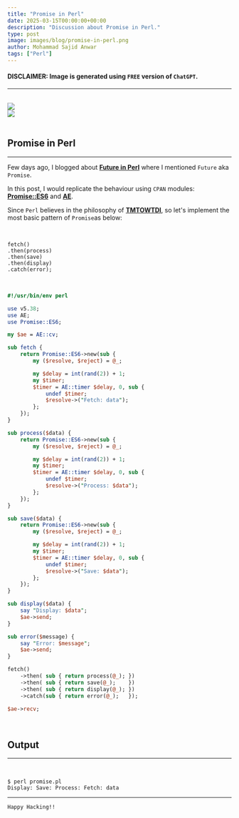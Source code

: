 ```yaml
---
title: "Promise in Perl"
date: 2025-03-15T00:00:00+00:00
description: "Discussion about Promise in Perl."
type: post
image: images/blog/promise-in-perl.png
author: Mohammad Sajid Anwar
tags: ["Perl"]
---
```


#### **DISCLAIMER:** Image is generated using `FREE` version of `ChatGPT`.
***

<br>

<div class="container">
    <div class="row g-4 justify-content-center">
        <div class="col-12 col-sm mb-4 p-2 text-center">
            <a href="/blog/future-in-perl" title="Future in Perl">
                <img src="/images/blog/future-in-perl-mini.png" class="img-fluid"
                style="object-fit: cover; aspect-ratio: 16/9;">
            </a>
        </div>
        <div class="col-12 col-sm mb-4 p-2 text-center">
            <a href="/blog/mce-how-to" title="MCE - How to?">
                <img src="/images/blog/mce-how-to-mini.png" class="img-fluid rounded-3 border border-3"
                style="object-fit: cover; aspect-ratio: 16/9;">
            </a>
        </div>
    </div>
</div>

<br>

## Promise in Perl
***

Few days ago, I blogged about [**Future in Perl**](https://theweeklychallenge.org/blog/future-in-perl) where I mentioned `Future` aka `Promise`.

In this post, I would replicate the behaviour using `CPAN` modules: [**Promise::ES6**](https://metacpan.org/pod/Promise::ES6) and [**AE**](https://metacpan.org/pod/AE).

Since `Perl` believes in the philosophy of [**TMTOWTDI**](https://wiki.c2.com/?ThereIsMoreThanOneWayToDoIt), so let's implement the most basic pattern of `Promise`as below:

<br>

    fetch()
    .then(process)
    .then(save)
    .then(display)
    .catch(error);

<br>

```perl
#!/usr/bin/env perl

use v5.38;
use AE;
use Promise::ES6;

my $ae = AE::cv;

sub fetch {
    return Promise::ES6->new(sub {
        my ($resolve, $reject) = @_;

        my $delay = int(rand(2)) + 1;
        my $timer;
        $timer = AE::timer $delay, 0, sub {
            undef $timer;
            $resolve->("Fetch: data");
        };
    });
}

sub process($data) {
    return Promise::ES6->new(sub {
        my ($resolve, $reject) = @_;

        my $delay = int(rand(2)) + 1;
        my $timer;
        $timer = AE::timer $delay, 0, sub {
            undef $timer;
            $resolve->("Process: $data");
        };
    });
}

sub save($data) {
    return Promise::ES6->new(sub {
        my ($resolve, $reject) = @_;

        my $delay = int(rand(2)) + 1;
        my $timer;
        $timer = AE::timer $delay, 0, sub {
            undef $timer;
            $resolve->("Save: $data");
        };
    });
}

sub display($data) {
    say "Display: $data";
    $ae->send;
}

sub error($message) {
    say "Error: $message";
    $ae->send;
}

fetch()
    ->then( sub { return process(@_); })
    ->then( sub { return save(@_);    })
    ->then( sub { return display(@_); })
    ->catch(sub { return error(@_);   });

$ae->recv;
```

<br>

## Output
***

<br>

    $ perl promise.pl
    Display: Save: Process: Fetch: data

***

`Happy Hacking!!`
